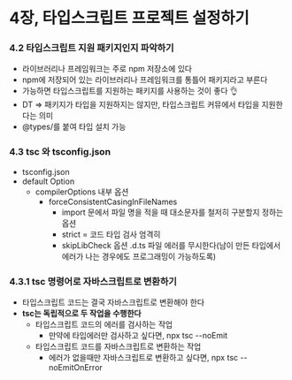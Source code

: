 # 4장, 타입스크립트 프로젝트 설정하기

### 4.2 타입스크립트 지원 패키지인지 파악하기

- 라이브러리나 프레임워크는 주로 npm 저장소에 있다
- npm에 저장되어 있는 라이브러리나 프레임워크를 통틀어 패키지라고 부른다
- 가능하면 타입스크립트를 지원하는 패키지를 사용하는 것이 좋다 👌
- DT ⇒ 패키지가 타입을 지원하지는 않지만, 타입스크립트 커뮤에서 타입을 지원한다는 의미
- @types/를 붙여 타입 설치 가능

### 4.3 tsc 와 tsconfig.json

- tsconfig.json
- default Option
  - compilerOptions 내부 옵션
    - forceConsistentCasingInFileNames
      - import 문에서 파일 명을 적을 때 대소문자를 철저히 구분할지 정하는 옵션
      - strict = 코드 타입 검사 엄격히
      - skipLibCheck 옵션 .d.ts 파일 에러를 무시한다(남이 만든 타입에서 에러가 나는 경우에도 프로그래밍이 가능하도록)

### 4.3.1 tsc 명령어로 자바스크립트로 변환하기

- 타입스크립트 코드는 결국 자바스크립트로 변환해야 한다
- **tsc는 독립적으로 두 작업을 수행한다**
  - 타입스크립트 코드의 에러를 검사하는 작업
    - 만약에 타입에러만 검사하고 싶다면, npx tsc --noEmit
  - 타입스크립트 코드를 자바스크립트로 변환하는 작업
    - 에러가 없을때만 자바스크립트로 변환하고 싶다면, npx tsc --noEmitOnError
